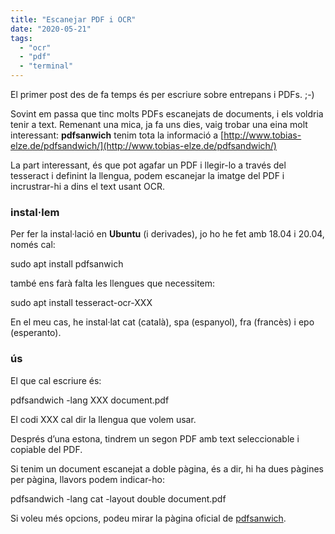 ```yaml
---
title: "Escanejar PDF i OCR"
date: "2020-05-21"
tags: 
  - "ocr"
  - "pdf"
  - "terminal"
---
```


El primer post des de fa temps és per escriure sobre entrepans i PDFs. ;-)

Sovint em passa que tinc molts PDFs escanejats de documents, i els voldria tenir a text. Remenant una mica, ja fa uns dies, vaig trobar una eina molt interessant: **pdfsanwich** tenim tota la informació a [http://www.tobias-elze.de/pdfsandwich/](http://www.tobias-elze.de/pdfsandwich/)

La part interessant, és que pot agafar un PDF i llegir-lo a través del tesseract i definint la llengua, podem escanejar la imatge del PDF i incrustrar-hi a dins el text usant OCR.

### instal·lem

Per fer la instal·lació en **Ubuntu** (i derivades), jo ho he fet amb 18.04 i 20.04, només cal:

sudo apt install pdfsanwich

també ens farà falta les llengues que necessitem:

sudo apt install tesseract-ocr-XXX

En el meu cas, he instal·lat cat (català), spa (espanyol), fra (francès) i epo (esperanto).

### ús

El que cal escriure és:

pdfsandwich -lang XXX document.pdf

El codi XXX cal dir la llengua que volem usar.

Després d’una estona, tindrem un segon PDF amb text seleccionable i copiable del PDF.

Si tenim un document escanejat a doble pàgina, és a dir, hi ha dues pàgines per pàgina, llavors podem indicar-ho:

pdfsandwich -lang cat -layout double document.pdf

Si voleu més opcions, podeu mirar la pàgina oficial de [pdfsanwich](http://www.tobias-elze.de/pdfsandwich/).
